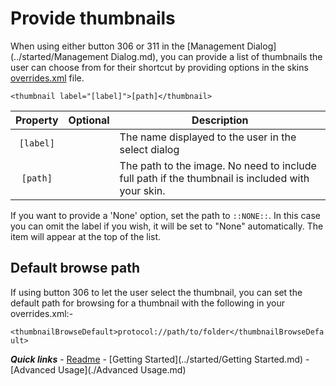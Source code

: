 # Provide thumbnails

When using either button 306 or 311 in the [Management Dialog](../started/Management Dialog.md), you can provide a list of thumbnails the user can choose from for their shortcut by providing options in the skins [overrides.xml](./overrides.md) file.

`<thumbnail label="[label]">[path]</thumbnail>`

| Property | Optional | Description |
| :------: | :------: | ----------- |
| `[label]` | | The name displayed to the user in the select dialog |
| `[path]` | | The path to the image. No need to include full path if the thumbnail is included with your skin. |

If you want to provide a 'None' option, set the path to `::NONE::`. In this case you can omit the label if you wish, it will be set to "None" automatically. The item will appear at the top of the list.

## Default browse path

If using button 306 to let the user select the thumbnail, you can set the default path for browsing for a thumbnail with the following in your overrides.xml:-

`<thumbnailBrowseDefault>protocol://path/to/folder</thumbnailBrowseDefault>`

***Quick links*** - [Readme](../../../README.md) - [Getting Started](../started/Getting Started.md) - [Advanced Usage](./Advanced Usage.md)